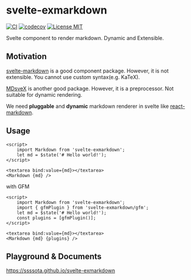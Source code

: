 # svelte-exmarkdown

[![CI](https://github.com/ssssota/svelte-exmarkdown/actions/workflows/ci.yml/badge.svg)](https://github.com/ssssota/svelte-exmarkdown/actions/workflows/ci.yml)
[![codecov](https://codecov.io/gh/ssssota/svelte-exmarkdown/branch/main/graph/badge.svg?token=5I9YNJ57R3)](https://codecov.io/gh/ssssota/svelte-exmarkdown)
[![License MIT](https://img.shields.io/npm/l/svelte-exmarkdown)](https://github.com/ssssota/svelte-exmarkdown/blob/main/LICENSE)

Svelte component to render markdown. Dynamic and Extensible.

## Motivation

[svelte-markdown](https://www.npmjs.com/package/svelte-markdown) is a good component package.
However, it is not extensible. You cannot use custom syntax(e.g. KaTeX).

[MDsveX](https://www.npmjs.com/package/mdsvex) is another good package.
However, it is a preprocessor. Not suitable for dynamic rendering.

We need **pluggable** and **dynamic** markdown renderer in svelte like [react-markdown](https://www.npmjs.com/package/react-markdown).

## Usage

```svelte
<script>
	import Markdown from 'svelte-exmarkdown';
	let md = $state('# Hello world!');
</script>

<textarea bind:value={md}></textarea>
<Markdown {md} />
```

with GFM

```svelte
<script>
	import Markdown from 'svelte-exmarkdown';
	import { gfmPlugin } from 'svelte-exmarkdown/gfm';
	let md = $state('# Hello world!');
	const plugins = [gfmPlugin()];
</script>

<textarea bind:value={md}></textarea>
<Markdown {md} {plugins} />
```

## Playground & Documents

https://ssssota.github.io/svelte-exmarkdown
